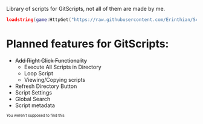 Library of scripts for GitScripts, not all of them are made by me.

```Lua
loadstring(game:HttpGet("https://raw.githubusercontent.com/Erinthian/Scripts/main/GitScripts"))()
```

# Planned features for GitScripts:
* ~~Add Right Click Functionality~~
    * Execute All Scripts in Directory
    * Loop Script
    * Viewing/Copying scripts
* Refresh Directory Button
* Script Settings
* Global Search
* Script metadata

<sup><sub>You weren't supposed to find this</sub></sup>